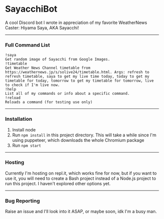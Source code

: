 # **SayacchiBot** #
A cool Discord bot I wrote in appreciation of my favorite WeatherNews Caster: Hiyama Saya, AKA Sayacchi!

---

### Full Command List ###
```
!saya
Get random image of Sayacchi from Google Images.
!timetable
Get Weather News Channel timetable from https://weathernews.jp/s/solive24/timetable.html. Args: refresh to refresh timetable, saya to get my live time today, today to get my timetable for today, tomorrow to get my timetable for tomorrow, live to check if I'm live now.
!help
List all of my commands or info about a specific command.
!reload
Reloads a command (for testing use only)
```

---

### Installation ###
1. Install node
2. Run `npm install` in this project directory. This will take a while since I'm using puppeteer, which downloads the whole Chromium package
3. Run `npm start`

---

### Hosting ###
Currently I'm hosting on repl.it, which works fine for now, but if you want to use it, you will need to create a Bash project instead of a Node.js project to run this project.
I haven't explored other options yet.

---

### Bug Reporting ###
Raise an issue and I'll look into it ASAP, or maybe soon, idk I'm a busy man.